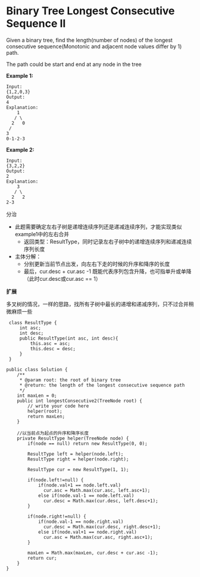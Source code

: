 # Binary Tree Longest Consecutive Sequence II

Given a binary tree, find the length(number of nodes) of the longest consecutive sequence(Monotonic and adjacent node values differ by 1) path.

The path could be start and end at any node in the tree

**Example 1:**
```
Input:
{1,2,0,3}
Output:
4
Explanation:
    1
   / \
  2   0
 /
3
0-1-2-3
```
**Example 2:**
```
Input:
{3,2,2}
Output:
2
Explanation:
    3
   / \
  2   2
2-3
```

分治

* 此题需要确定左右子树是递增连续序列还是递减连续序列，才能实现类似example1中的左右合并
  * 返回类型：ResultType，同时记录左右子树中的递增连续序列和递减连续序列长度
* 主体分解：
  * 分别更新当前节点出发，向左右下走的时候的升序和降序的长度
  * 最后，cur.desc + cur.asc -1 既能代表序列包含升降，也可指单升或单降（此时cur.desc或cur.asc == 1）

**扩展**

多叉树的情况，一样的思路，找所有子树中最长的递增和递减序列，只不过合并稍微麻烦一些
```
 class ResultType {
     int asc;
     int desc;
     public ResultType(int asc, int desc){
         this.asc = asc;
         this.desc = desc;
     }
 }

public class Solution {
    /**
     * @param root: the root of binary tree
     * @return: the length of the longest consecutive sequence path
     */
    int maxLen = 0;
    public int longestConsecutive2(TreeNode root) {
        // write your code here
        helper(root);
        return maxLen;
    }

    //以当前点为起点的升序和降序长度
    private ResultType helper(TreeNode node) {
        if(node == null) return new ResultType(0, 0);

        ResultType left = helper(node.left);
        ResultType right = helper(node.right);

        ResultType cur = new ResultType(1, 1);
        
        if(node.left!=null) {
            if(node.val+1 == node.left.val)
              cur.asc = Math.max(cur.asc, left.asc+1);
            else if(node.val-1 == node.left.val)
              cur.desc = Math.max(cur.desc, left.desc+1);
        }
            
        if(node.right!=null) {
            if(node.val-1 == node.right.val)
              cur.desc = Math.max(cur.desc, right.desc+1);
            else if(node.val+1 == node.right.val)
              cur.asc = Math.max(cur.asc, right.asc+1);
        }
            
        maxLen = Math.max(maxLen, cur.desc + cur.asc -1);   
        return cur;
    }
}
```

